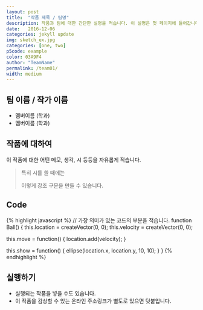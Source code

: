 ```yaml
---
layout: post
title:  "작품 제목 / 팀명"
description: 작품과 팀에 대한 간단한 설명을 적습니다. 이 설명은 첫 페이지에 들어갑니다.
date:   2016-12-06
categories: jekyll update
img: sketch_ex.jpg
categories: [one, two]
p5code: example
color: 03A9F4
author: "TeamName"
permalink: /team01/
width: medium
---
```

## 팀 이름 / 작가 이름
- 멤버이름 (학과)
- 멤버이름 (학과)

## 작품에 대하여
이 작품에 대한 어떤 메모, 생각, 시 등등을 자유롭게 적습니다.

<blockquote>
특히 시를 쓸 때에는

이렇게 강조 구문을 만들 수 있습니다.
</blockquote>


## Code
{% highlight javascript %}
// 가장 의미가 있는 코드의 부분을 적습니다.
function Ball() {
  this.location = createVector(0, 0);
  this.velocity = createVector(0, 0);

  this.move = function() {
    location.add(velocity);
  }

  this.show = function() {
    ellipse(location.x, location.y, 10, 10);
  }
}
{% endhighlight %}



## 실행하기
- 실행되는 작품을 넣을 수도 있습니다.
- 이 작품을 감상할 수 있는 온라인 주소링크가 별도로 있으면 덧붙입니다.
